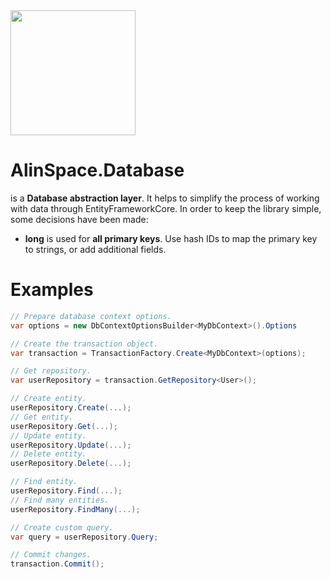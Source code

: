<img src="https://github.com/onixion/AlinSpace.Database/blob/main/Assets/Icon.png" width="200" height="200">

# AlinSpace.Database

is a **Database abstraction layer**. It helps to simplify the process of working with data through EntityFrameworkCore.
In order to keep the library simple, some decisions have been made:

- **long** is used for **all primary keys**. Use hash IDs to map the primary key to strings, or add additional fields.

# Examples

 ```csharp
 // Prepare database context options.
 var options = new DbContextOptionsBuilder<MyDbContext>().Options
 
// Create the transaction object.
var transaction = TransactionFactory.Create<MyDbContext>(options);

// Get repository.
var userRepository = transaction.GetRepository<User>();

// Create entity.
userRepository.Create(...);
// Get entity.
userRepository.Get(...);
// Update entity.
userRepository.Update(...);
// Delete entity.
userRepository.Delete(...);

// Find entity.
userRepository.Find(...);
// Find many entities.
userRepository.FindMany(...);

// Create custom query.
var query = userRepository.Query;

// Commit changes.
transaction.Commit();
```
